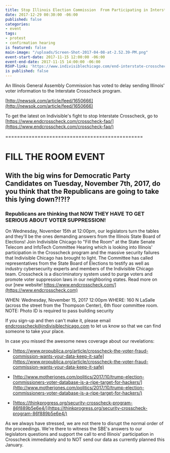 ```yaml
---
title: Stop Illinois Election Commission  From Participating in Interstate Crosscheck
date: 2017-12-29 00:30:00 -06:00
published: false
categories:
- event
tags:
- protest
- confirmation hearing
is featured: false
main-image: "/uploads/Screen-Shot-2017-04-08-at-2.52.39-PM.png"
event-start-date: 2017-11-15 12:00:00 -06:00
event-end-date: 2017-11-15 14:00:00 -06:00
RSVP-link: 'https://www.indivisiblechicago.com/end-interstate-crosscheck/ '
is published: false
---
```


An Illinois General Assembly Commission has voted to delay sending Illinois' voter information to the Interstate Crosscheck program. 

[http://newsok.com/article/feed/1650666](http://newsok.com/article/feed/1650666)

To get the latest on Indivisible's fight to stop Interstate Crosscheck, go to [https://www.endcrosscheck.com/crosscheck-faq/](https://www.endcrosscheck.com/crosscheck-faq/)


===============================================
# FILL THE ROOM EVENT

## With the big wins for Democratic Party Candidates on Tuesday, November 7th, 2017, do you think that the Republicans are going to take this lying down?!?!?

### Republicans are thinking that NOW THEY HAVE TO GET SERIOUS ABOUT VOTER SUPPRESSION!

On Wednesday, November 15th at 12:00pm, our legislators turn the tables and they'll be the ones demanding answers from the Illinois State Board of Elections! Join Indivisible Chicago to "Fill the Room" at the State Senate Telecom and InfoTech Committee Hearing which is looking into Illinois' participation in the Crosscheck program and the massive security failures that Indivisible Chicago has brought to light. The Committee has called representatives from the State Board of Elections to testify as well as industry cybersecurity experts and members of the Indivisible Chicago team.
Crosscheck is a discriminatory system used to purge voters and promote voter suppression laws in our neighboring states. Read more on our [new website! https://www.endcrosscheck.com/](https://www.endcrosscheck.com)

WHEN: Wednesday, November 15, 2017 12:00pm
WHERE: 160 N LaSalle (across the street from the Thompson Center), 6th floor committee room.
NOTE: Photo ID is required to pass building security

If you sign-up and then can't make it, please email endcrosscheck@indivisiblechicago.com to let us know so that we can find someone to take your place.

In case you missed the awesome news coverage about our revelations:

* [https://www.propublica.org/article/crosscheck-the-voter-fraud-commission-wants-your-data-keep-it-safe](https://www.propublica.org/article/crosscheck-the-voter-fraud-commission-wants-your-data-keep-it-safe)


* [http://www.motherjones.com/politics/2017/10/trump-election-commissioners-voter-database-is-a-ripe-target-for-hackers/](http://www.motherjones.com/politics/2017/10/trump-election-commissioners-voter-database-is-a-ripe-target-for-hackers/)


* [https://thinkprogress.org/security-crosscheck-program-86f889b5e6e4/](https://thinkprogress.org/security-crosscheck-program-86f889b5e6e4/)

As we always have stressed, we are not there to disrupt the normal order of the proceedings. We're there to witness the SBE's answers to our legislators questions and support the call to end Illinois' participation in Crosscheck immediately and to NOT send our data as currently planned this January.